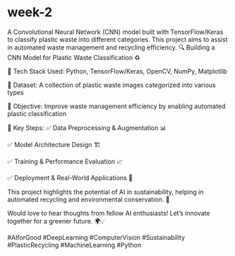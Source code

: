 # week-2
A Convolutional Neural Network (CNN) model built with TensorFlow/Keras to classify plastic waste into different categories. This project aims to assist in automated waste management and recycling efficiency.
🔍 Building a CNN Model for Plastic Waste Classification ♻️



🔹 Tech Stack Used: Python, TensorFlow/Keras, OpenCV, NumPy, Matplotlib

🔹 Dataset: A collection of plastic waste images categorized into various types

🔹 Objective: Improve waste management efficiency by enabling automated plastic classification

🔹 Key Steps:
✅ Data Preprocessing & Augmentation 📊

✅ Model Architecture Design 🏗️

✅ Training & Performance Evaluation 📈

✅ Deployment & Real-World Applications 🚀

This project highlights the potential of AI in sustainability, helping in automated recycling and environmental conservation. 🌱

Would love to hear thoughts from fellow AI enthusiasts! Let’s innovate together for a greener future. 🌍💡

#AIforGood #DeepLearning #ComputerVision #Sustainability #PlasticRecycling #MachineLearning #Python
